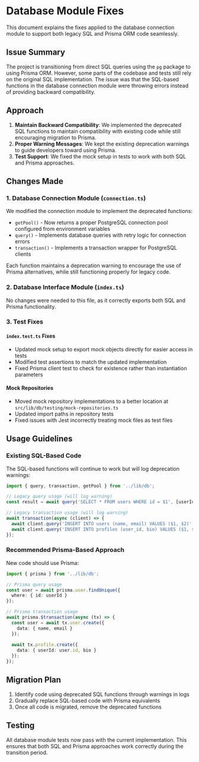 # Database Module Fixes

This document explains the fixes applied to the database connection module to support both legacy SQL and Prisma ORM code seamlessly.

## Issue Summary

The project is transitioning from direct SQL queries using the `pg` package to using Prisma ORM. However, some parts of the codebase and tests still rely on the original SQL implementation. The issue was that the SQL-based functions in the database connection module were throwing errors instead of providing backward compatibility.

## Approach

1. **Maintain Backward Compatibility**: We implemented the deprecated SQL functions to maintain compatibility with existing code while still encouraging migration to Prisma.
2. **Proper Warning Messages**: We kept the existing deprecation warnings to guide developers toward using Prisma.
3. **Test Support**: We fixed the mock setup in tests to work with both SQL and Prisma approaches.

## Changes Made

### 1. Database Connection Module (`connection.ts`)

We modified the connection module to implement the deprecated functions:

- `getPool()` - Now returns a proper PostgreSQL connection pool configured from environment variables
- `query()` - Implements database queries with retry logic for connection errors
- `transaction()` - Implements a transaction wrapper for PostgreSQL clients

Each function maintains a deprecation warning to encourage the use of Prisma alternatives, while still functioning properly for legacy code.

### 2. Database Interface Module (`index.ts`)

No changes were needed to this file, as it correctly exports both SQL and Prisma functionality.

### 3. Test Fixes 

#### `index.test.ts` Fixes
- Updated mock setup to export mock objects directly for easier access in tests
- Modified test assertions to match the updated implementation
- Fixed Prisma client test to check for existence rather than instantiation parameters

#### Mock Repositories
- Moved mock repository implementations to a better location at `src/lib/db/testing/mock-repositories.ts`
- Updated import paths in repository tests
- Fixed issues with Jest incorrectly treating mock files as test files

## Usage Guidelines

### Existing SQL-Based Code

The SQL-based functions will continue to work but will log deprecation warnings:

```typescript
import { query, transaction, getPool } from '../lib/db';

// Legacy query usage (will log warning)
const result = await query('SELECT * FROM users WHERE id = $1', [userId]);

// Legacy transaction usage (will log warning)
await transaction(async (client) => {
  await client.query('INSERT INTO users (name, email) VALUES ($1, $2)', [name, email]);
  await client.query('INSERT INTO profiles (user_id, bio) VALUES ($1, $2)', [userId, bio]);
});
```

### Recommended Prisma-Based Approach

New code should use Prisma:

```typescript
import { prisma } from '../lib/db';

// Prisma query usage
const user = await prisma.user.findUnique({
  where: { id: userId }
});

// Prisma transaction usage
await prisma.$transaction(async (tx) => {
  const user = await tx.user.create({
    data: { name, email }
  });
  
  await tx.profile.create({
    data: { userId: user.id, bio }
  });
});
```

## Migration Plan

1. Identify code using deprecated SQL functions through warnings in logs
2. Gradually replace SQL-based code with Prisma equivalents
3. Once all code is migrated, remove the deprecated functions

## Testing

All database module tests now pass with the current implementation. This ensures that both SQL and Prisma approaches work correctly during the transition period.